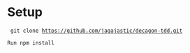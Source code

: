 # Setup

<code> git clone https://github.com/jagajastic/decagon-tdd.git
</code>

<code>Run npm install </code>
